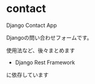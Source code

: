# contact
Django Contact App

Djangoの問い合わせフォームです。

使用法など、後々まとめます


- Django Rest Framework

に依存しています
